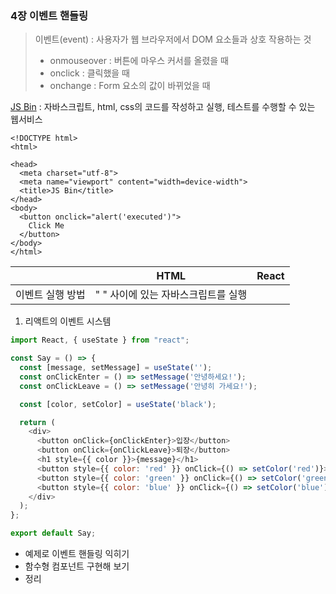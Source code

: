 ### 4장 이벤트 핸들링

> 이벤트(event) : 사용자가 웹 브라우저에서 DOM 요소들과 상호 작용하는 것
>
> - onmouseover : 버튼에 마우스 커서를 올렸을 때
> - onclick : 클릭했을 때
> - onchange : Form 요소의 값이 바뀌었을 때

[JS Bin](https://jsbin.com/?html,output) : 자바스크립트, html, css의 코드를 작성하고 실행, 테스트를 수행할 수 있는 웹서비스

~~~
<!DOCTYPE html>
<html>

<head>
  <meta charset="utf-8">
  <meta name="viewport" content="width=device-width">
  <title>JS Bin</title>
</head>
<body>
  <button onclick="alert('executed')">
    Click Me
  </button>
</body>
</html>
~~~

|                  | HTML                                | React |
| ---------------- | ----------------------------------- | ----- |
| 이벤트 실행 방법 | " " 사이에 있는 자바스크립트를 실행 |       |



1. 리액트의 이벤트 시스템

```javascript
import React, { useState } from "react";

const Say = () => {
  const [message, setMessage] = useState('');
  const onClickEnter = () => setMessage('안녕하세요!');
  const onClickLeave = () => setMessage('안녕히 가세요!');

  const [color, setColor] = useState('black');

  return (
    <div>
      <button onClick={onClickEnter}>입장</button>
      <button onClick={onClickLeave}>퇴장</button>
      <h1 style={{ color }}>{message}</h1>
      <button style={{ color: 'red' }} onClick={() => setColor('red')}>빨간색</button>
      <button style={{ color: 'green' }} onClick={() => setColor('green')}>초록색</button>
      <button style={{ color: 'blue' }} onClick={() => setColor('blue')}>파란색</button>
    </div>  
  );
};

export default Say;
```

- 예제로 이벤트 핸들링 익히기
- 함수형 컴포넌트 구현해 보기
- 정리
